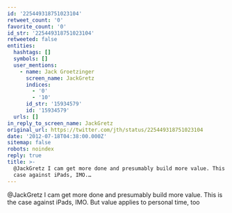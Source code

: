 ```yaml
---
id: '225449318751023104'
retweet_count: '0'
favorite_count: '0'
id_str: '225449318751023104'
retweeted: false
entities:
  hashtags: []
  symbols: []
  user_mentions:
    - name: Jack Groetzinger
      screen_name: JackGretz
      indices:
        - '0'
        - '10'
      id_str: '15934579'
      id: '15934579'
  urls: []
in_reply_to_screen_name: JackGretz
original_url: https://twitter.com/jth/status/225449318751023104
date: '2012-07-18T04:38:00.000Z'
sitemap: false
robots: noindex
reply: true
title: >-
  @JackGretz I cam get more done and presumably build more value. This is the
  case against iPads, IMO.…
---
```


@JackGretz I cam get more done and presumably build more value. This is the case against iPads, IMO. But value applies to personal time, too